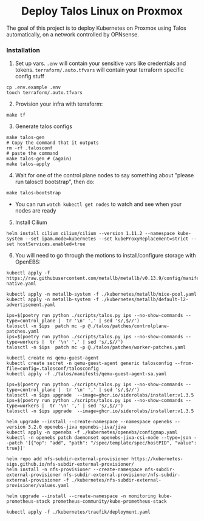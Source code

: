 <center>

# Deploy Talos Linux on Proxmox

</center>

The goal of this project is to deploy Kubernetes on Proxmox using Talos automatically, on a network controlled by OPNsense.

### Installation

1. Set up vars. `.env` will contain your sensitive vars like credentials and tokens. `terraform/.auto.tfvars` will contain your terraform specific config stuff

```
cp .env.example .env
touch terraform/.auto.tfvars
```

2. Provision your infra with terraform:

```
make tf
```

3. Generate talos configs

```
make talos-gen
# Copy the command that it outputs
rm -rf .talosconf
# paste the command
make talos-gen # (again)
make talos-apply
```

4. Wait for one of the control plane nodes to say something about "please run talosctl bootstrap", then do:

```
make talos-bootstrap
```

  - You can run `watch kubectl get nodes` to watch and see when your nodes are ready

5. Install Cilium

```
helm install cilium cilium/cilium --version 1.11.2 --namespace kube-system --set ipam.mode=kubernetes --set kubeProxyReplacement=strict --set hostServices.enabled=true
```

6. You will need to go through the motions to install/configure storage with OpenEBS:

```
kubectl apply -f https://raw.githubusercontent.com/metallb/metallb/v0.13.9/config/manifests/metallb-native.yaml

kubectl apply -n metallb-system -f ./kubernetes/metallb/nice-pool.yaml
kubectl apply -n metallb-system -f ./kubernetes/metallb/default-l2-advertisement.yaml

ips=$(poetry run python ./scripts/talos.py ips --no-show-commands --type=control_plane |  tr '\n' ',' | sed 's/,$//')
talosctl -n $ips  patch mc -p @./talos/patches/controlplane-patches.yaml
ips=$(poetry run python ./scripts/talos.py ips --no-show-commands --type=workers |  tr '\n' ',' | sed 's/,$//')
talosctl -n $ips  patch mc -p @./talos/patches/worker-patches.yaml

kubectl create ns qemu-guest-agent
kubectl create secret -n qemu-guest-agent generic talosconfig --from-file=config=.talosconf/talosconfig
kubectl apply -f ./talos/manifests/qemu-guest-agent-sa.yaml

ips=$(poetry run python ./scripts/talos.py ips --no-show-commands --type=control_plane |  tr '\n' ',' | sed 's/,$//')
talosctl -n $ips upgrade  --image=ghcr.io/siderolabs/installer:v1.3.5
ips=$(poetry run python ./scripts/talos.py ips --no-show-commands --type=workers |  tr '\n' ',' | sed 's/,$//')
talosctl -n $ips upgrade  --image=ghcr.io/siderolabs/installer:v1.3.5

helm upgrade --install --create-namespace --namespace openebs --version 3.2.0 openebs-jiva openebs-jiva/jiva
kubectl apply -n openebs -f ./kubernetes/openebs/configmap.yaml
kubectl -n openebs patch daemonset openebs-jiva-csi-node --type=json --patch '[{"op": "add", "path": "/spec/template/spec/hostPID", "value": true}]'

helm repo add nfs-subdir-external-provisioner https://kubernetes-sigs.github.io/nfs-subdir-external-provisioner/
helm install -n nfs-provisioner --create-namespace nfs-subdir-external-provisioner nfs-subdir-external-provisioner/nfs-subdir-external-provisioner -f ./kubernetes/nfs-subdir-external-provisioner/values.yaml

helm upgrade --install --create-namespace -n monitoring kube-prometheus-stack prometheus-community/kube-prometheus-stack

kubectl apply -f ./kubernetes/traefik/deployment.yaml
```


